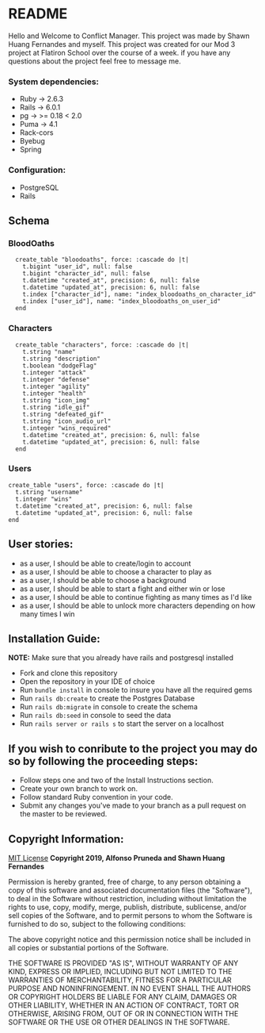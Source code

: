 # README
Hello and Welcome to Conflict Manager. This project was made by Shawn Huang Fernandes and myself. 
This project was created for our Mod 3 project at Flatiron School over the course of a week.
if you have any questions about the project feel free to message me.

### System dependencies:

- Ruby -> 2.6.3
- Rails -> 6.0.1
- pg -> >= 0.18 < 2.0
- Puma -> 4.1
- Rack-cors
- Byebug
- Spring

### Configuration:

- PostgreSQL
- Rails

## Schema

### BloodOaths

```
  create_table "bloodoaths", force: :cascade do |t|
    t.bigint "user_id", null: false
    t.bigint "character_id", null: false
    t.datetime "created_at", precision: 6, null: false
    t.datetime "updated_at", precision: 6, null: false
    t.index ["character_id"], name: "index_bloodoaths_on_character_id"
    t.index ["user_id"], name: "index_bloodoaths_on_user_id"
  end
```
### Characters

```
  create_table "characters", force: :cascade do |t|
    t.string "name"
    t.string "description"
    t.boolean "dodgeFlag"
    t.integer "attack"
    t.integer "defense"
    t.integer "agility"
    t.integer "health"
    t.string "icon_img"
    t.string "idle_gif"
    t.string "defeated_gif"
    t.string "icon_audio_url"
    t.integer "wins_required"
    t.datetime "created_at", precision: 6, null: false
    t.datetime "updated_at", precision: 6, null: false
  end
  ```
### Users

  ```
  create_table "users", force: :cascade do |t|
    t.string "username"
    t.integer "wins"
    t.datetime "created_at", precision: 6, null: false
    t.datetime "updated_at", precision: 6, null: false
  end
```
## User stories:
- as a user, I should be able to create/login to account
- as a user, I should be able to choose a character to play as
- as a user, I should be able to choose a background
- as a user, I should be able to start a fight and either win or lose
- as a user, I should be able to continue fighting as many times as I'd like
- as a user, I should be able to unlock more characters depending on how many times I win

## Installation Guide:
**NOTE:** Make sure that you already have rails and postgresql installed
- Fork and clone this repository
- Open the repository in your IDE of choice
- Run `bundle install` in console to insure you have all the required gems
- Run `rails db:create` to create the Postgres Database
- Run `rails db:migrate` in console to create the schema
- Run `rails db:seed` in console to seed the data
- Run `rails server or rails s` to start the server on a localhost

## If you wish to conribute to the project you may do so by following the proceeding steps:
- Follow steps one and two of the Install Instructions section.
- Create your own branch to work on.
- Follow standard Ruby convention in your code.
- Submit any changes you've made to your branch as a pull request on the master to be reviewed.

## Copyright Information:
[MIT License](https://opensource.org/licenses/MIT)
**Copyright 2019, Alfonso Pruneda and Shawn Huang Fernandes**

Permission is hereby granted, free of charge, to any person obtaining a copy of this software and associated documentation files (the "Software"), to deal in the Software without restriction, including without limitation the rights to use, copy, modify, merge, publish, distribute, sublicense, and/or sell copies of the Software, and to permit persons to whom the Software is furnished to do so, subject to the following conditions:

The above copyright notice and this permission notice shall be included in all copies or substantial portions of the Software.

THE SOFTWARE IS PROVIDED "AS IS", WITHOUT WARRANTY OF ANY KIND, EXPRESS OR IMPLIED, INCLUDING BUT NOT LIMITED TO THE WARRANTIES OF MERCHANTABILITY, FITNESS FOR A PARTICULAR PURPOSE AND NONINFRINGEMENT. IN NO EVENT SHALL THE AUTHORS OR COPYRIGHT HOLDERS BE LIABLE FOR ANY CLAIM, DAMAGES OR OTHER LIABILITY, WHETHER IN AN ACTION OF CONTRACT, TORT OR OTHERWISE, ARISING FROM, OUT OF OR IN CONNECTION WITH THE SOFTWARE OR THE USE OR OTHER DEALINGS IN THE SOFTWARE.
